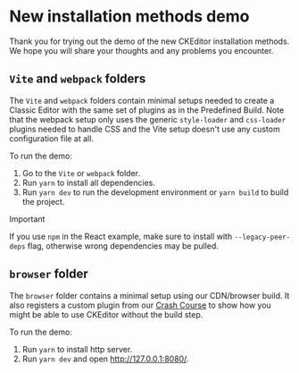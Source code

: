 # New installation methods demo

Thank you for trying out the demo of the new CKEditor installation methods. We hope you will share your thoughts and any problems you encounter.

## `Vite` and `webpack` folders

The `Vite` and `webpack` folders contain minimal setups needed to create a Classic Editor with the same set of plugins as in the Predefined Build. Note that the webpack setup only uses the generic `style-loader` and `css-loader` plugins needed to handle CSS and the Vite setup doesn't use any custom configuration file at all.

To run the demo:

1. Go to the `Vite` or `webpack` folder.
2. Run `yarn` to install all dependencies.
3. Run `yarn dev` to run the development environment or `yarn build` to build the project.

> [!IMPORTANT]  
> If you use `npm` in the React example, make sure to install with `--legacy-peer-deps` flag, otherwise wrong dependencies may be pulled.


## `browser` folder

The `browser` folder contains a minimal setup using our CDN/browser build. It also registers a custom plugin from our [Crash Course](https://ckeditor.com/docs/ckeditor5/latest/tutorials/crash-course/editor.html) to show how you might be able to use CKEditor without the build step.

To run the demo:

1. Run `yarn` to install http server.
2. Run `yarn dev` and open <http://127.0.0.1:8080/>.
